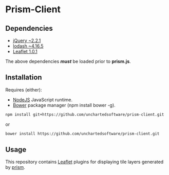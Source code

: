 # Prism-Client

## Dependencies

- [jQuery ~2.2.1](https://jquery.com/)
- [lodash ~4.16.5](https://lodash.com/)
- [Leaflet 1.0.1](http://leafletjs.com)

The above dependencies **_must_** be loaded prior to **prism.js**.

## Installation

Requires (either):

- [NodeJS](http://nodejs.org/) JavaScript runtime.
- [Bower](http://bower.io/) package manager (npm install bower -g).

```bash
npm install git+https://github.com/unchartedsoftware/prism-client.git
```

or

```bash
bower install https://github.com/unchartedsoftware/prism-client.git
```

## Usage

This repository contains [Leaflet](http://leafletjs.com/) plugins for displaying tile layers generated by  [prism](https://github.com/unchartedsoftware/prism/).
